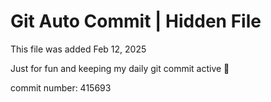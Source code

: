 # Git Auto Commit | Hidden File

This file was added Feb 12, 2025

Just for fun and keeping my daily git commit active 🤪

commit number: 415693
